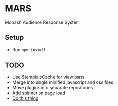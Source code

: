 MARS
====

Monash Audience Response System


Setup
---------------------
* Run `npm install`

TODO
----
* Use $templateCache for view parts
* Merge into single minified javascript and css files
* Move plugins into separate repositories
* Add spinner on page load
* [Do this thing](https://developers.google.com/web/updates/2014/11/Support-for-theme-color-in-Chrome-39-for-Android?hl=en)
